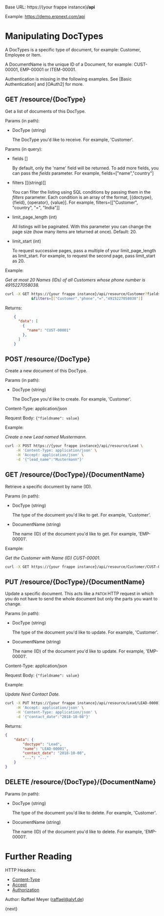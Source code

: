 Base URL: https://{your frappe instance}**/api**

Example: https://demo.erpnext.com/api

# Manipulating DocTypes

A DocTypes is a specific type of document, for example: Customer, Employee or Item.

A DocumentName is the unique ID of a Document, for example: CUST-00001, EMP-00001 or ITEM-00001.

Authentication is missing in the following examples. See [Basic Authentication] and [OAuth2] for more.

## GET /resource/{DocType}

Get a list of documents of this DocType.

Params (in path):

* DocType (string)

	The DocType you'd like to receive. For example, 'Customer'.

Params (in query):

* fields []

	By default, only the 'name' field will be returned. To add more fields, you can pass the *fields* parameter. For example, fields=["name","country"]

* filters [[(string)]]

	You can filter the listing using SQL conditions by passing them in the *filters* parameter. Each condition is an array of the format, [{doctype}, {field}, {operator}, {value}]. For example, filters=[["Customer", "country", "=", "India"]]

* limit_page_length (int)

	All listings will be paginated. With this parameter you can change the page size (how many items are teturned at once). Default: 20.

* limit_start (int)

	To request successive pages, pass a multiple of your limit_page_length as limit_start. For example, to request the second page, pass limit_start as 20.

Example:

*Get at most 20 Names (IDs) of all Customers whose phone number is 4915227058038.*

```bash
curl -X GET https://{your frappe instance}/api/resource/Customer?fields=["name"]\
            &filters=[["Customer","phone","=","4915227058038"]]
```

Returns:

```json
	{
	  "data": [
	    {
	      "name": "CUST-00001"
	    },
	  ]
	}
```

## POST /resource/{DocType}

Create a new document of this DocType.

Params (in path):

* DocType (string)

	The DocType you'd like to create. For example, 'Customer'.

Content-Type: application/json

Request Body: `{"fieldname": value}`

Example:

*Create a new Lead named Mustermann.*

```bash
curl -X POST https://{your frappe instance}/api/resource/Lead \
     -H 'Content-Type: application/json' \
     -H 'Accept: application/json' \
     -d '{"lead_name":"Mustermann"}'
```

## GET /resource/{DocType}/{DocumentName}

Retrieve a specific document by name (ID).

Params (in path):

* DocType (string)

	The type of the document you'd like to get. For example, 'Customer'.

* DocumentName (string)

	The name (ID) of the document you'd like to get. For example, 'EMP-00001'.

Example:

*Get the Customer with Name (ID) CUST-00001.* 

```bash
curl -X GET https://{your frappe instance}/api/resource/Customer/CUST-00001
```

## PUT /resource/{DocType}/{DocumentName}

Update a specific document. This acts like a `PATCH` HTTP request in which you do not have to send the whole document but only the parts you want to change.

Params (in path):

* DocType (string)

	The type of the document you'd like to update. For example, 'Customer'.

* DocumentName (string)

	The name (ID) of the document you'd like to update. For example, 'EMP-00001'.

Content-Type: application/json

Request Body: `{"fieldname": value}`

Example:

*Update Next Contact Date.*

```bash
curl -X PUT https://{your frappe instance}/api/resource/Lead/LEAD-00001 \
     -H 'Accept: application/json' \
     -H 'Content-Type: application/json' \
     -d '{"contact_date":"2018-10-08"}'
```

Returns:

```json
{
    "data": {
        "doctype": "Lead",
        "name": "LEAD-00001",
        "contact_date": "2018-10-08",
        "...": "..."
    }
}
```

## DELETE /resource/{DocType}/{DocumentName}

Params (in path):

* DocType (string)

	The type of the document you'd like to delete. For example, 'Customer'.

* DocumentName (string)

	The name (ID) of the document you'd like to delete. For example, 'EMP-00001'.

# Further Reading

HTTP Headers:

* [Content-Type](https://developer.mozilla.org/en-US/docs/Web/HTTP/Headers/Content-Type)
* [Accept](https://developer.mozilla.org/en-US/docs/Web/HTTP/Headers/Accept)
* [Authorization](https://developer.mozilla.org/en-US/docs/Web/HTTP/Headers/Authorization)

Author: Raffael Meyer (raffael@alyf.de)

{next}